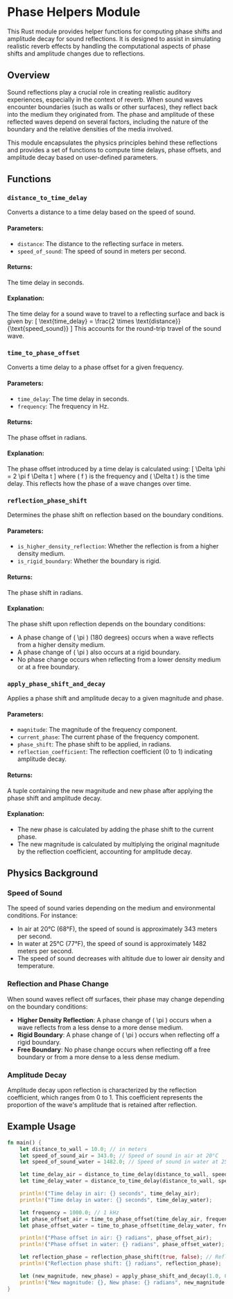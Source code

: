 # Phase Helpers Module

This Rust module provides helper functions for computing phase shifts and amplitude decay for sound reflections. It is designed to assist in simulating realistic reverb effects by handling the computational aspects of phase shifts and amplitude changes due to reflections.

## Overview

Sound reflections play a crucial role in creating realistic auditory experiences, especially in the context of reverb. When sound waves encounter boundaries (such as walls or other surfaces), they reflect back into the medium they originated from. The phase and amplitude of these reflected waves depend on several factors, including the nature of the boundary and the relative densities of the media involved.

This module encapsulates the physics principles behind these reflections and provides a set of functions to compute time delays, phase offsets, and amplitude decay based on user-defined parameters.

## Functions

### `distance_to_time_delay`

Converts a distance to a time delay based on the speed of sound.

#### Parameters:
- `distance`: The distance to the reflecting surface in meters.
- `speed_of_sound`: The speed of sound in meters per second.

#### Returns:
The time delay in seconds.

#### Explanation:
The time delay for a sound wave to travel to a reflecting surface and back is given by:
\[ \text{time\_delay} = \frac{2 \times \text{distance}}{\text{speed\_sound}} \]
This accounts for the round-trip travel of the sound wave.

### `time_to_phase_offset`

Converts a time delay to a phase offset for a given frequency.

#### Parameters:
- `time_delay`: The time delay in seconds.
- `frequency`: The frequency in Hz.

#### Returns:
The phase offset in radians.

#### Explanation:
The phase offset introduced by a time delay is calculated using:
\[ \Delta \phi = 2 \pi f \Delta t \]
where \( f \) is the frequency and \( \Delta t \) is the time delay. This reflects how the phase of a wave changes over time.

### `reflection_phase_shift`

Determines the phase shift on reflection based on the boundary conditions.

#### Parameters:
- `is_higher_density_reflection`: Whether the reflection is from a higher density medium.
- `is_rigid_boundary`: Whether the boundary is rigid.

#### Returns:
The phase shift in radians.

#### Explanation:
The phase shift upon reflection depends on the boundary conditions:
- A phase change of \( \pi \) (180 degrees) occurs when a wave reflects from a higher density medium.
- A phase change of \( \pi \) also occurs at a rigid boundary.
- No phase change occurs when reflecting from a lower density medium or at a free boundary.

### `apply_phase_shift_and_decay`

Applies a phase shift and amplitude decay to a given magnitude and phase.

#### Parameters:
- `magnitude`: The magnitude of the frequency component.
- `current_phase`: The current phase of the frequency component.
- `phase_shift`: The phase shift to be applied, in radians.
- `reflection_coefficient`: The reflection coefficient (0 to 1) indicating amplitude decay.

#### Returns:
A tuple containing the new magnitude and new phase after applying the phase shift and amplitude decay.

#### Explanation:
- The new phase is calculated by adding the phase shift to the current phase.
- The new magnitude is calculated by multiplying the original magnitude by the reflection coefficient, accounting for amplitude decay.

## Physics Background

### Speed of Sound

The speed of sound varies depending on the medium and environmental conditions. For instance:
- In air at 20°C (68°F), the speed of sound is approximately 343 meters per second.
- In water at 25°C (77°F), the speed of sound is approximately 1482 meters per second.
- The speed of sound decreases with altitude due to lower air density and temperature.

### Reflection and Phase Change

When sound waves reflect off surfaces, their phase may change depending on the boundary conditions:
- **Higher Density Reflection**: A phase change of \( \pi \) occurs when a wave reflects from a less dense to a more dense medium.
- **Rigid Boundary**: A phase change of \( \pi \) occurs when reflecting off a rigid boundary.
- **Free Boundary**: No phase change occurs when reflecting off a free boundary or from a more dense to a less dense medium.

### Amplitude Decay

Amplitude decay upon reflection is characterized by the reflection coefficient, which ranges from 0 to 1. This coefficient represents the proportion of the wave's amplitude that is retained after reflection.

## Example Usage

```rust
fn main() {
    let distance_to_wall = 10.0; // in meters
    let speed_of_sound_air = 343.0; // Speed of sound in air at 20°C
    let speed_of_sound_water = 1482.0; // Speed of sound in water at 25°C

    let time_delay_air = distance_to_time_delay(distance_to_wall, speed_of_sound_air);
    let time_delay_water = distance_to_time_delay(distance_to_wall, speed_of_sound_water);

    println!("Time delay in air: {} seconds", time_delay_air);
    println!("Time delay in water: {} seconds", time_delay_water);

    let frequency = 1000.0; // 1 kHz
    let phase_offset_air = time_to_phase_offset(time_delay_air, frequency);
    let phase_offset_water = time_to_phase_offset(time_delay_water, frequency);

    println!("Phase offset in air: {} radians", phase_offset_air);
    println!("Phase offset in water: {} radians", phase_offset_water);

    let reflection_phase = reflection_phase_shift(true, false); // Reflection from a higher density medium
    println!("Reflection phase shift: {} radians", reflection_phase);

    let (new_magnitude, new_phase) = apply_phase_shift_and_decay(1.0, 0.0, reflection_phase, 0.8);
    println!("New magnitude: {}, New phase: {} radians", new_magnitude, new_phase);
}
